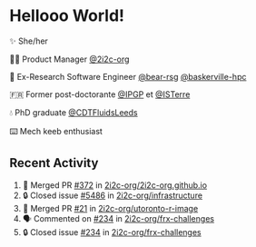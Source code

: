 # Hellooo World!

✨ She/her

👩‍💻 Product Manager [@2i2c-org](https://2i2c.org/)

🐻 Ex-Research Software Engineer [@bear-rsg](https://github.com/bear-rsg) [@baskerville-hpc](https://github.com/baskerville-hpc) 

🇫🇷 Former post-doctorante [@IPGP](https://github.com/IPGP) et [@ISTerre](https://www.isterre.fr/) 

💧 PhD graduate [@CDTFluidsLeeds](https://fluid-dynamics.leeds.ac.uk/) 

⌨️ Mech keeb enthusiast 

## Recent Activity 

<!--START_SECTION:activity-->
1. 🎉 Merged PR [#372](https://github.com/2i2c-org/2i2c-org.github.io/pull/372) in [2i2c-org/2i2c-org.github.io](https://github.com/2i2c-org/2i2c-org.github.io)
2. 🔒 Closed issue [#5486](https://github.com/2i2c-org/infrastructure/issues/5486) in [2i2c-org/infrastructure](https://github.com/2i2c-org/infrastructure)
3. 🎉 Merged PR [#21](https://github.com/2i2c-org/utoronto-r-image/pull/21) in [2i2c-org/utoronto-r-image](https://github.com/2i2c-org/utoronto-r-image)
4. 🗣 Commented on [#234](https://github.com/2i2c-org/frx-challenges/issues/234#issuecomment-2665280042) in [2i2c-org/frx-challenges](https://github.com/2i2c-org/frx-challenges)
5. 🔒 Closed issue [#234](https://github.com/2i2c-org/frx-challenges/issues/234) in [2i2c-org/frx-challenges](https://github.com/2i2c-org/frx-challenges)
<!--END_SECTION:activity-->
